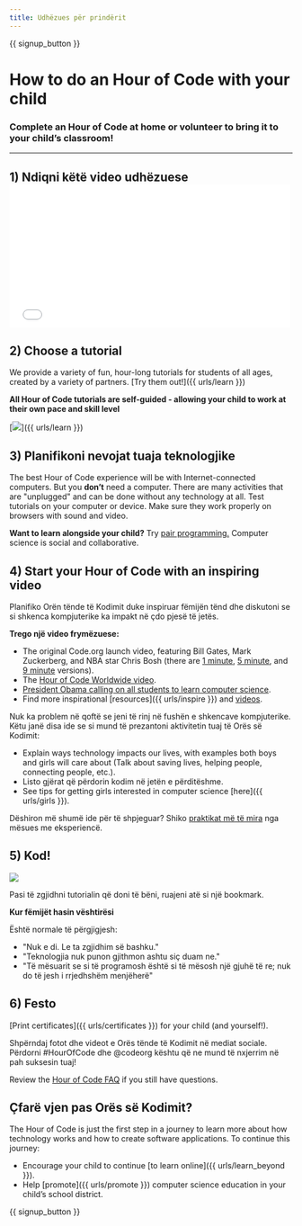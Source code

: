 ```yaml
---
title: Udhëzues për prindërit
---
```


{{ signup_button }}

# How to do an Hour of Code with your child

### Complete an Hour of Code at home or volunteer to bring it to your child’s classroom!

* * *

## 1) Ndiqni këtë video udhëzuese <iframe width="500" height="255" src="//www.youtube.com/embed/SrnvvWDm73k" frameborder="0" allowfullscreen mark="crwd-mark"></iframe> 

## 2) Choose a tutorial

We provide a variety of fun, hour-long tutorials for students of all ages, created by a variety of partners. [Try them out!]({{ urls/learn }})

**All Hour of Code tutorials are self-guided - allowing your child to work at their own pace and skill level**

[![](/images/fit-700/tutorials.png)]({{ urls/learn }})

## 3) Planifikoni nevojat tuaja teknologjike

The best Hour of Code experience will be with Internet-connected computers. But you **don’t** need a computer. There are many activities that are "unplugged" and can be done without any technology at all. Test tutorials on your computer or device. Make sure they work properly on browsers with sound and video.

**Want to learn alongside your child?** Try [pair programming.](http://www.ncwit.org/resources/pair-programming-box-power-collaborative-learning) Computer science is social and collaborative.

## 4) Start your Hour of Code with an inspiring video

Planifiko Orën tënde të Kodimit duke inspiruar fëmijën tënd dhe diskutoni se si shkenca kompjuterike ka impakt në çdo pjesë të jetës.

**Trego një video frymëzuese:**

- The original Code.org launch video, featuring Bill Gates, Mark Zuckerberg, and NBA star Chris Bosh (there are [1 minute](https://www.youtube.com/watch?v=qYZF6oIZtfc), [5 minute](https://www.youtube.com/watch?v=nKIu9yen5nc), and [9 minute](https://www.youtube.com/watch?v=dU1xS07N-FA) versions).
- The [Hour of Code Worldwide video](https://www.youtube.com/watch?v=KsOIlDT145A).
- [President Obama calling on all students to learn computer science](https://www.youtube.com/watch?v=6XvmhE1J9PY).
- Find more inspirational [resources]({{ urls/inspire }}) and [videos](https://www.youtube.com/playlist?list=PLzdnOPI1iJNfpD8i4Sx7U0y2MccnrNZuP).

Nuk ka problem në qoftë se jeni të rinj në fushën e shkencave kompjuterike. Këtu janë disa ide se si mund të prezantoni aktivitetin tuaj të Orës së Kodimit:

- Explain ways technology impacts our lives, with examples both boys and girls will care about (Talk about saving lives, helping people, connecting people, etc.).
- Listo gjërat që përdorin kodim në jetën e përditëshme.
- See tips for getting girls interested in computer science [here]({{ urls/girls }}).

Dëshiron më shumë ide për të shpjeguar? Shiko [praktikat më të mira](/files/AfterschoolEducatorLessonPlanOutline.docx) nga mësues me eksperiencë.

## 5) Kod!

<img src="/images/fit-700/tutorial-short-link.png" />

Pasi të zgjidhni tutorialin që doni të bëni, ruajeni atë si një bookmark.

**Kur fëmijët hasin vështirësi**

Është normale të përgjigjesh:

- "Nuk e di. Le ta zgjidhim së bashku."
- "Teknologjia nuk punon gjithmon ashtu siç duam ne."
- "Të mësuarit se si të programosh është si të mësosh një gjuhë të re; nuk do të jesh i rrjedhshëm menjëherë"

## 6) Festo

[Print certificates]({{ urls/certificates }}) for your child (and yourself!).

Shpërndaj fotot dhe videot e Orës tënde të Kodimit në mediat sociale. Përdorni #HourOfCode dhe @codeorg kështu që ne mund të nxjerrim në pah suksesin tuaj!

Review the [Hour of Code FAQ](https://help.edraak.org/hc/en-us/categories/200147083-Hour-of-Code) if you still have questions.

## Çfarë vjen pas Orës së Kodimit?

The Hour of Code is just the first step in a journey to learn more about how technology works and how to create software applications. To continue this journey:

- Encourage your child to continue [to learn online]({{ urls/learn_beyond }}).
- Help [promote]({{ urls/promote }}) computer science education in your child’s school district.

{{ signup_button }}